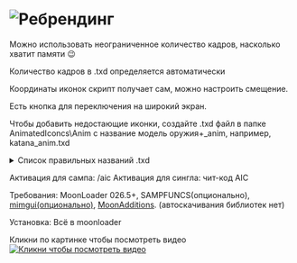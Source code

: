 # ![Ребрендинг](https://i.yapx.ru/N2eUT.png "Ребрендинг")

Можно использовать неограниченное количество кадров, насколько хватит памяти 😉

Количество кадров в .txd определяется автоматически

Координаты иконок скрипт получает сам, можно настроить смещение. 

Есть кнопка для переключения на широкий экран.

Чтобы добавить недостающие иконки, создайте .txd файл в папке AnimatedIconcs\Anim с название модель оружия+_anim, например, katana_anim.txd
<details> 
  <summary>Список правильных названий .txd </summary>
fist_anim,
brassknuckle_anim,
golfclub_anim,
nitestick_anim,
knifecur_anim,
bat_anim,
shovel_anim,
poolcue_anim,
katana_anim,
chnsaw_anim,
gun_dildo1_anim,
gun_dildo2_anim,
gun_vibe1_anim,
gun_vibe2_anim,
flowera_anim,
gun_cane_anim,
grenade_anim,
teargas_anim,
molotov_anim,
colt45_anim,
silenced_anim,
desert_eagle_anim,
chromegun_anim,
sawnoff_anim,
shotgspa_anim,
micro_uzi_anim,
mp5lng_anim,
ak47_anim,
m4_anim,
tec9_anim,
cuntgun_anim,
sniper_anim,
rocketla_anim,
heatseek_anim,
flame_anim,
minigun_anim,
satchel_anim,
bomb_anim,
spraycan_anim,
fire_ex_anim,
camera_anim,
nvgoggles_anim,
irgoggles_anim, 
gun_para_anim
</details>

Активация для сампа: /aic 
Активация для сингла: чит-код AIC

Требования: MoonLoader 026.5+, SAMPFUNCS(опционально), [mimgui(опционально)](https://github.com/THE-FYP/mimgui), [MoonAdditions](https://github.com/THE-FYP/MoonAdditions). (автоскачивания библиотек нет)

Установка: Всё в moonloader

Кликни по картинке чтобы посмотреть видео
[![Кликни чтобы посмотреть видео](https://i.yapx.ru/Nqj6k.png)](https://youtu.be/zO00nKL2Fp8 "NoNameAnimHud 1.0")
